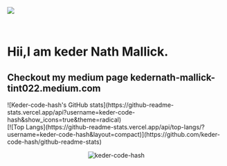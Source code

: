 <img src="https://media.giphy.com/media/3o7bu6KDIpS4OFRP6o/giphy.gif"></img>
</br>

</br>
<h1>Hii,I am keder Nath Mallick.</h1>
<h2>Checkout my medium page
<a>kedernath-mallick-tint022.medium.com</a>
</h2>
![Keder-code-hash's GitHub stats](https://github-readme-stats.vercel.app/api?username=keder-code-hash&show_icons=true&theme=radical)
<br/>
[![Top Langs](https://github-readme-stats.vercel.app/api/top-langs/?username=keder-code-hash&layout=compact)](https://github.com/keder-code-hash/github-readme-stats)
<!-- 
[![Anurag's GitHub stats](https://github-readme-stats.vercel.app/api?username=keder-code-hash)](https://github.com/anuraghazra/github-readme-stats)
![Anurag's GitHub stats](https://github-readme-stats.vercel.app/api?username=keder-code-hash&hide=contribs,prs) -->

<p align="center"> <img src="https://komarev.com/ghpvc/?username=keder-code-hash&label=Profile%20views&color=0e75b6&style=flat" alt="keder-code-hash" /> </p>
